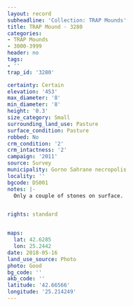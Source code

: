 ```yaml
---
layout: record
subheadline: 'Collection: TRAP Mounds'
title: TRAP Mound - 3280
categories:
- TRAP Mounds
- 3000-3999
header: no
tags:
- ''
trap_id: '3280'

certainty: Certain
elevation: '453'
max_diameter: '8'
min_diameter: '8'
height: '0.3'
size_category: Small
surrounding_land_use: Pasture
surface_condition: Pasture
robbed: No
crm_condition: '2'
crm_intactness: '2'
campaign: '2011'
source: Survey
municipality: Gorno Sahrane necropolis
locality: ''
bgcode: DS001
notes: |-
  Only a couple of stones on surface.


rights: standard


maps:
  lat: 42.6285
  lon: 25.2442
date: 2018-05-16
land_use_source: Photo
photo: Good
bg_code: ''
akb_code: ''
latitude: '42.66566'
longitude: '25.214249'
---
```

